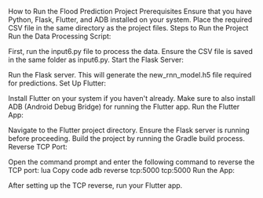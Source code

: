 How to Run the Flood Prediction Project
Prerequisites
Ensure that you have Python, Flask, Flutter, and ADB installed on your system.
Place the required CSV file in the same directory as the project files.
Steps to Run the Project
Run the Data Processing Script:

First, run the input6.py file to process the data.
Ensure the CSV file is saved in the same folder as input6.py.
Start the Flask Server:

Run the Flask server. This will generate the new_rnn_model.h5 file required for predictions.
Set Up Flutter:

Install Flutter on your system if you haven't already.
Make sure to also install ADB (Android Debug Bridge) for running the Flutter app.
Run the Flutter App:

Navigate to the Flutter project directory.
Ensure the Flask server is running before proceeding.
Build the project by running the Gradle build process.
Reverse TCP Port:

Open the command prompt and enter the following command to reverse the TCP port:
lua
Copy code
adb reverse tcp:5000 tcp:5000
Run the App:

After setting up the TCP reverse, run your Flutter app.
